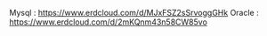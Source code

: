 Mysql : https://www.erdcloud.com/d/MJxFSZ2sSrvoggGHk
Oracle : https://www.erdcloud.com/d/2mKQnm43n58CW85vo